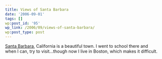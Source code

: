 ```yaml
---
title: Views of Santa Barbara
date: '2006-09-01'
tags: []
wp:post_id: '95'
wp_link: /2006/09/views-of-santa-barbara/
wp:post_type: post
---
```


[Santa Barbara](http://en.wikipedia.org/wiki/Santa_Barbara%2C_California), California is a beautiful town. I went to school there and when I can, try to visit...though now I live in Boston, which makes it difficult.
